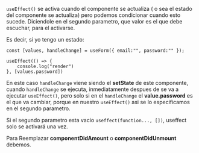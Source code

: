 ``useEffect()`` se activa cuando el componente se actualiza ( o sea el estado del componente se actualiza)
pero podemos condicionar cuando esto sucede. Diciendole en el segundo parametro, que valor es el que debe escuchar, para el activarse.

Es decir, si yo tengo un estado:
```
const [values, handleChange] = useForm({ email:"", password:"" });

useEffect(() => {
    console.log("render")
}, [values.password])
```

En este caso `handleChange` viene siendo el **setState** de este componente, cuando `handleChange` se ejecuta, inmediatamente despues de se va a ejecutar `useEffect()`, pero solo si en el `handleChange` el **value.password** es el que va cambiar, porque en nuestro `useEffect()` asi se lo especificamos en el segundo parametro.


Si el segundo parametro esta vacio `useffect(function..., [])`, useffect solo se activará una vez. 

Para Reemplazar **componentDidAmount** o **componentDidUnmount** debemos.